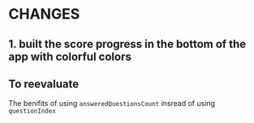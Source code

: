 # CHANGES

## 1. built the score progress in the bottom of the app with colorful colors

## To reevaluate

The benifits of using `answeredQuestionsCount` insread of using `questionIndex`
